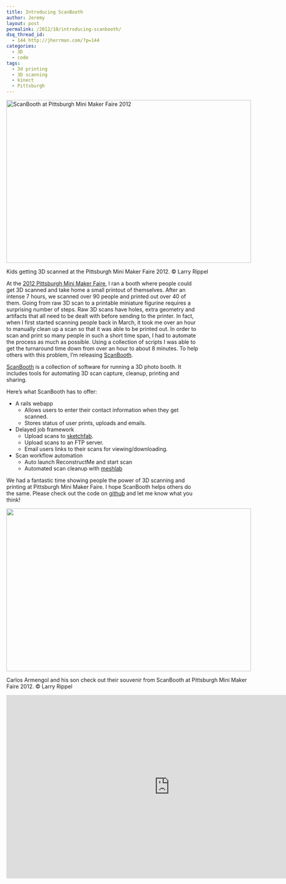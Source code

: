 ```yaml
---
title: Introducing ScanBooth
author: Jeremy
layout: post
permalink: /2012/10/introducing-scanbooth/
dsq_thread_id:
  - 144 http://jherrman.com/?p=144
categories:
  - 3D
  - code
tags:
  - 3d printing
  - 3D scanning
  - kinect
  - Pittsburgh
---
```

<div id="attachment_146" style="width: 650px" class="wp-caption aligncenter">
  <a onclick="javascript:pageTracker._trackPageview('/downloads/wp-content/uploads/2012/10/B01071.jpeg');"  href="http://jherrman.com/wp-content/uploads/2012/10/B01071.jpeg"><img src="http://jherrman.com/wp-content/uploads/2012/10/B01071-1024x682.jpeg" alt="ScanBooth at Pittsburgh Mini Maker Faire 2012" title="ScanBooth at Pittsburgh Mini Maker Faire 2012" width="640" height="426" class="size-large wp-image-146" /></a>

  <p class="wp-caption-text">
    Kids getting 3D scanned at the Pittsburgh Mini Maker Faire 2012. © Larry Rippel
  </p>
</div>

At the <a onclick="javascript:pageTracker._trackPageview('/outgoing/pghmakerfaire.com');"  href="http://pghmakerfaire.com">2012 Pittsburgh Mini Maker Faire</a>, I ran a booth where people could get 3D scanned and take home a small printout of themselves. After an intense 7 hours, we scanned over 90 people and printed out over 40 of them. Going from raw 3D scan to a printable miniature figurine requires a surprising number of steps. Raw 3D scans have holes, extra geometry and artifacts that all need to be dealt with before sending to the printer. In fact, when I first started scanning people back in March, it took me over an hour to manually clean up a scan so that it was able to be printed out. In order to scan and print so many people in such a short time span, I had to automate the process as much as possible. Using a collection of scripts I was able to get the turnaround time down from over an hour to about 8 minutes. To help others with this problem, I&#8217;m releasing <a onclick="javascript:pageTracker._trackPageview('/outgoing/github.com/jherrm/scanbooth');"  href="https://github.com/jherrm/scanbooth">ScanBooth</a>.

<a onclick="javascript:pageTracker._trackPageview('/outgoing/github.com/jherrm/scanbooth');"  href="https://github.com/jherrm/scanbooth">ScanBooth</a> is a collection of software for running a 3D photo booth. It includes tools for automating 3D scan capture, cleanup, printing and sharing.

Here&#8217;s what ScanBooth has to offer:

  * A rails webapp
      * Allows users to enter their contact information when they get scanned.
      * Stores status of user prints, uploads and emails.
  * Delayed job framework
      * Upload scans to <a onclick="javascript:pageTracker._trackPageview('/outgoing/sketchfab.com');"  href="http://sketchfab.com">sketchfab</a>.
      * Upload scans to an FTP server.
      * Email users links to their scans for viewing/downloading.
  * Scan workflow automation
      * Auto launch ReconstructMe and start scan
      * Automated scan cleanup with <a onclick="javascript:pageTracker._trackPageview('/outgoing/sourceforge.net/projects/meshlab');"  href="http://sourceforge.net/projects/meshlab">meshlab</a>

We had a fantastic time showing people the power of 3D scanning and printing at Pittsburgh Mini Maker Faire. I hope ScanBooth helps others do the same. Please check out the code on <a onclick="javascript:pageTracker._trackPageview('/outgoing/github.com/jherrm/scanbooth');"  href="https://github.com/jherrm/scanbooth">github</a> and let me know what you think!

<div id="attachment_148" style="width: 650px" class="wp-caption aligncenter">
  <a onclick="javascript:pageTracker._trackPageview('/downloads/wp-content/uploads/2012/10/B0147.jpeg');"  href="http://jherrman.com/wp-content/uploads/2012/10/B0147.jpeg"><img src="http://jherrman.com/wp-content/uploads/2012/10/B0147-1024x682.jpeg" alt="" title="Carlos Armengol and son." width="640" height="426" class="size-large wp-image-148" /></a>

  <p class="wp-caption-text">
    Carlos Armengol and his son check out their souvenir from ScanBooth at Pittsburgh Mini Maker Faire 2012. © Larry Rippel
  </p>
</div>

<p><iframe frameborder="0" height="480" width="854" allowfullscreen="" webkitallowfullscreen="true" mozallowfullscreen="true" src="http://skfb.ly/k4j32ed0a?autostart=0&amp;transparent=0&amp;autospin=0&amp;controls=1&amp;watermark=1"></iframe></p>
